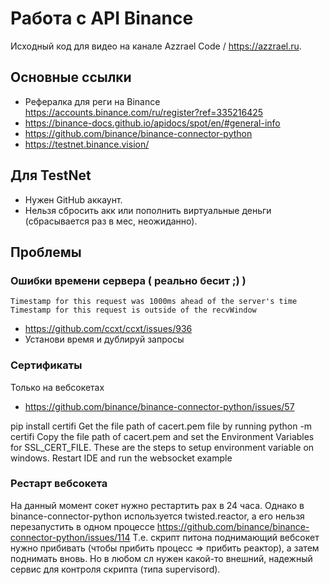 # Работа с API Binance

Исходный код для видео на канале Azzrael Code / https://azzrael.ru.

## Основные ссылки
- Рефералка для реги на Binance https://accounts.binance.com/ru/register?ref=335216425
- https://binance-docs.github.io/apidocs/spot/en/#general-info
- https://github.com/binance/binance-connector-python
- https://testnet.binance.vision/

## Для TestNet

- Нужен GitHub аккаунт.
- Нельзя сбросить акк или пополнить виртуальные деньги (сбрасывается раз в мес, неожиданно).

## Проблемы

### Ошибки времени сервера ( реально бесит ;) )
```shell script
Timestamp for this request was 1000ms ahead of the server's time
Timestamp for this request is outside of the recvWindow
```
- https://github.com/ccxt/ccxt/issues/936
- Установи время и дублируй запросы

### Сертификаты

Только на вебсокетах
- https://github.com/binance/binance-connector-python/issues/57

pip install certifi
Get the file path of cacert.pem file by running python -m certifi
Copy the file path of cacert.pem and set the Environment Variables for SSL_CERT_FILE. These are the steps to setup environment variable on windows.
Restart IDE and run the websocket example

### Рестарт вебсокета

На данный момент сокет нужно рестартить рах в 24 часа. Однако в binance-connector-python
используется twisted.reactor, а его нельзя перезапустить в одном процессе
https://github.com/binance/binance-connector-python/issues/114
Т.е. скрипт питона поднимающий вебсокет нужно прибивать (чтобы прибить процесс => прибить реактор),
а затем поднимать вновь. Но в любом сл нужен какой-то внешний, надежный сервис для контроля скрипта (типа supervisord).